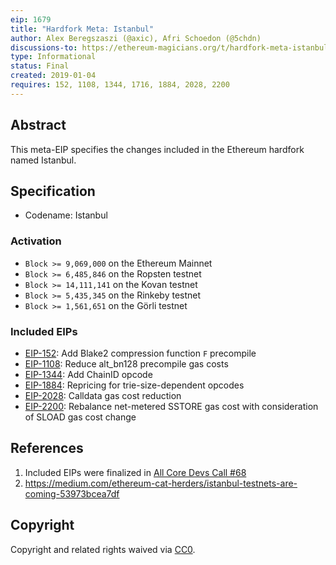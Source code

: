 ```yaml
---
eip: 1679
title: "Hardfork Meta: Istanbul"
author: Alex Beregszaszi (@axic), Afri Schoedon (@5chdn)
discussions-to: https://ethereum-magicians.org/t/hardfork-meta-istanbul-discussion/3207
type: Informational
status: Final
created: 2019-01-04
requires: 152, 1108, 1344, 1716, 1884, 2028, 2200
---
```


## Abstract

This meta-EIP specifies the changes included in the Ethereum hardfork named Istanbul.

## Specification

- Codename: Istanbul

### Activation
  - `Block >= 9,069,000` on the Ethereum Mainnet
  - `Block >= 6,485,846` on the Ropsten testnet
  - `Block >= 14,111,141` on the Kovan testnet
  - `Block >= 5,435,345` on the Rinkeby testnet
  - `Block >= 1,561,651` on the Görli testnet

### Included EIPs
  - [EIP-152](./eip-152.md): Add Blake2 compression function `F` precompile
  - [EIP-1108](./eip-1108.md): Reduce alt_bn128 precompile gas costs
  - [EIP-1344](./eip-1344.md): Add ChainID opcode
  - [EIP-1884](./eip-1884.md): Repricing for trie-size-dependent opcodes
  - [EIP-2028](./eip-2028.md): Calldata gas cost reduction
  - [EIP-2200](./eip-2200.md): Rebalance net-metered SSTORE gas cost with consideration of SLOAD gas cost change

## References

1. Included EIPs were finalized in [All Core Devs Call #68](https://github.com/ethereum/pm/blob/master/All%20Core%20Devs%20Meetings/Meeting%2068.md)
2. https://medium.com/ethereum-cat-herders/istanbul-testnets-are-coming-53973bcea7df

## Copyright

Copyright and related rights waived via [CC0](../LICENSE.md).
